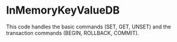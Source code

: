 # InMemoryKeyValueDB
This code handles the basic commands (SET, GET, UNSET) and the transaction commands (BEGIN, ROLLBACK, COMMIT). 
